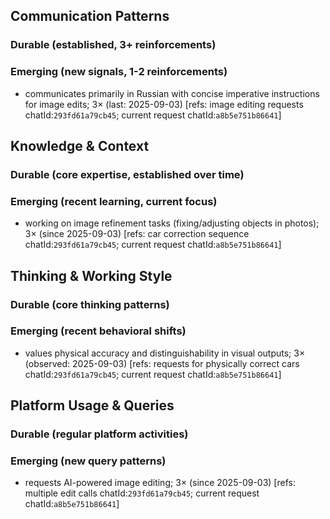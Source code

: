 ## Communication Patterns
### Durable (established, 3+ reinforcements)

### Emerging (new signals, 1-2 reinforcements)
- communicates primarily in Russian with concise imperative instructions for image edits; 3× (last: 2025-09-03) [refs: image editing requests chatId:`293fd61a79cb45`; current request chatId:`a8b5e751b86641`]

## Knowledge & Context
### Durable (core expertise, established over time)

### Emerging (recent learning, current focus)
- working on image refinement tasks (fixing/adjusting objects in photos); 3× (since 2025-09-03) [refs: car correction sequence chatId:`293fd61a79cb45`; current request chatId:`a8b5e751b86641`]

## Thinking & Working Style
### Durable (core thinking patterns)

### Emerging (recent behavioral shifts)
- values physical accuracy and distinguishability in visual outputs; 3× (observed: 2025-09-03) [refs: requests for physically correct cars chatId:`293fd61a79cb45`; current request chatId:`a8b5e751b86641`]

## Platform Usage & Queries
### Durable (regular platform activities)

### Emerging (new query patterns)
- requests AI-powered image editing; 3× (since 2025-09-03) [refs: multiple edit calls chatId:`293fd61a79cb45`; current request chatId:`a8b5e751b86641`]